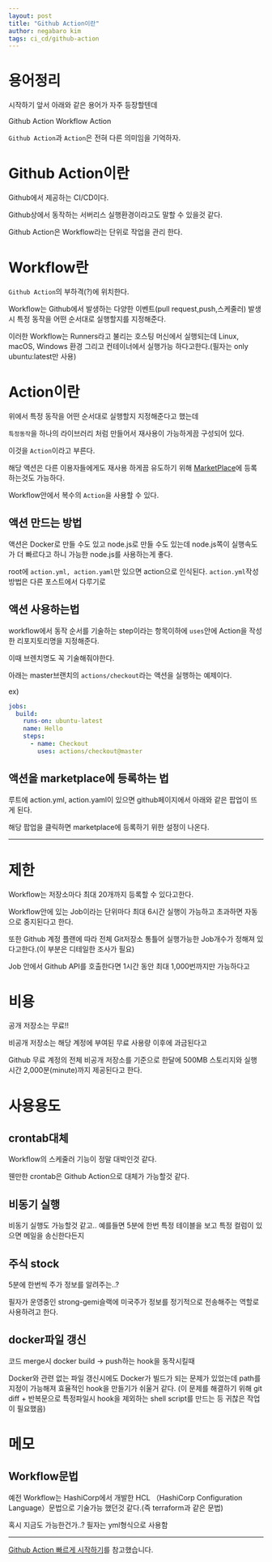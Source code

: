 ```yaml
---
layout: post
title: "Github Action이란"
author: negabaro kim
tags: ci_cd/github-action
---
```



# 용어정리

시작하기 앞서 아래와 같은 용어가 자주 등장할텐데

Github Action
Workflow
Action

`Github Action`과 `Action`은 전혀 다른 의미임을 기억하자.


# Github Action이란

Github에서 제공하는 CI/CD이다.

Github상에서 동작하는 서버리스 실행환경이라고도 말할 수 있을것 같다.

Github Action은 Workflow라는 단위로 작업을 관리 한다.

# Workflow란

`Github Action`의 부하격(?)에 위치한다.

Workflow는 Github에서 발생하는 다양한 이벤트(pull request,push,스케줄러) 발생시 특정 동작을 어떤 순서대로 실행할지를 지정해준다.

이러한 Workflow는 Runners라고 불리는 호스팅 머신에서 실행되는데
Linux, macOS, Windows 환경 그리고 컨테이너에서 실행가능 하다고한다.(필자는 only ubuntu:latest만 사용)


# Action이란

위에서 특정 동작을 어떤 순서대로 실행할지 지정해준다고 했는데

`특정동작`을 하나의 라이브러리 처럼 만들어서 재사용이 가능하게끔 구성되어 있다.

이것을 `Action`이라고 부른다.

해당 액션은 다른 이용자들에게도 재사용 하게끔 유도하기 위해 [MarketPlace]에 등록하는것도 가능하다.

Workflow안에서 복수의 `Action`을 사용할 수 있다.


## 액션 만드는 방법

액션은 Docker로 만들 수도 있고 node.js로 만들 수도 있는데
node.js쪽이 실행속도가 더 빠르다고 하니 가능한 node.js를 사용하는게 좋다.

root에 `action.yml, action.yaml`만 있으면 action으로 인식된다.
`action.yml`작성 방법은 다른 포스트에서 다루기로


## 액션 사용하는법

workflow에서 동작 순서를 기술하는 step이라는 항목이하에 
`uses`안에 Action을 작성한 리포지토리명을 지정해준다.

이때 브렌치명도 꼭 기술해줘야한다.

아래는 master브랜치의 `actions/checkout`라는 액션을 실행하는 예제이다.

ex)

```yaml
jobs:
  build:
    runs-on: ubuntu-latest
    name: Hello
    steps:
      - name: Checkout
        uses: actions/checkout@master
```


## 액션을 marketplace에 등록하는 법

루트에 action.yml, action.yaml이 있으면
github페이지에서 아래와 같은 팝업이 뜨게 된다.

해당 팝업을 클릭하면 marketplace에 등록하기 위한 설정이 나온다.


---

# 제한

Workflow는 저장소마다 최대 20개까지 등록할 수 있다고한다.

Workflow안에 있는 Job이라는 단위마다 최대 6시간 실행이 가능하고 초과하면 자동으로 중지된다고 한다.

또한 Github 계정 플랜에 따라 전체 Git저장소 통틀어 실행가능한 Job개수가 정해져 있다고한다.(이 부분은 디테일한 조사가 필요)

Job 안에서 Github API를 호출한다면 1시간 동안 최대 1,000번까지만 가능하다고

# 비용

공개 저장소는 무료!!

비공개 저장소는 해당 계정에 부여된 무료 사용량 이후에 과금된다고

Github 무료 계정의 전체 비공개 저장소를 기준으로 한달에 500MB 스토리지와 실행 시간 2,000분(minute)까지 제공된다고 한다.

# 사용용도

## crontab대체

Workflow의 스케줄러 기능이 정말 대박인것 같다.

웬만한 crontab은 Github Action으로 대체가 가능할것 같다.

## 비동기 실행

비동기 실행도 가능할것 같고.. 예를들면 5분에 한번 특정 테이블을 보고 특정 컬럼이 있으면 메일을 송신한다든지

## 주식 stock

5분에 한번씩 주가 정보를 알려주는..?

필자가 운영중인 strong-gemi슬랙에 미국주가 정보를 정기적으로 전송해주는 역할로 사용하려고 한다.

## docker파일 갱신

코드 merge시 docker build -> push하는 hook을 동작시킬때

Docker와 관련 없는 파일 갱신시에도 Docker가 빌드가 되는 문제가 있었는데
path를 지정이 가능해져 효율적인 hook을 만들기가 쉬울거 같다.
(이 문제를 해결하기 위해 git diff + 반복문으로 특정파일시 hook을 제외하는 shell script를 만드는 등 귀찮은 작업이 필요했음)


# 메모

## Workflow문법

예전 Workflow는 HashiCorp에서 개발한 HCL （HashiCorp Configuration Language）문법으로 기술가능 했던것 같다.(즉 terraform과 같은 문법)

혹시 지금도 가능한건가..? 필자는 yml형식으로 사용함

---
[Github Action 빠르게 시작하기]를 참고했습니다.

[MarketPlace]: https://github.com/marketplace
[Github Action 빠르게 시작하기]: https://jonnung.dev/devops/2020/01/31/github_action_getting_started/
